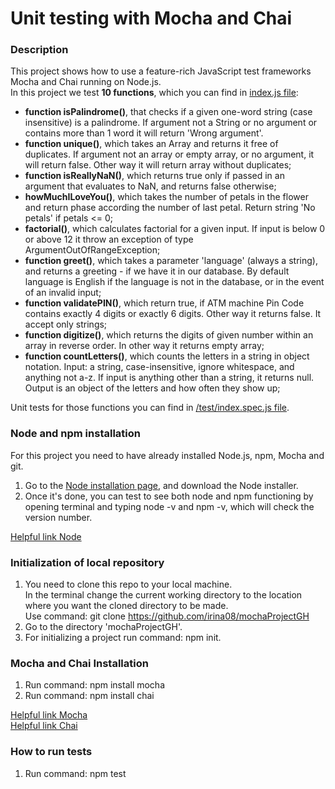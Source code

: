 # Unit testing with Mocha and Chai

### Description
This project shows how to use a feature-rich JavaScript test frameworks 
Mocha and Chai running on Node.js.  
In this project we test **10 functions**, which you can find in 
[index.js file](https://github.com/irina08/mochaProjectGH/blob/master/index.js):  
- **function  isPalindrome()**, that checks if a given one-word string 
(case insensitive) is a palindrome. If argument not a String or no argument or 
contains more than 1 word it will return 'Wrong argument'.
- **function unique()**, which takes an Array and returns it free of duplicates.
If argument not an array or empty array, or no argument, it will return false.
Other way it will return array without duplicates;
-  **function isReallyNaN()**, which returns true only if passed in an argument 
that evaluates to NaN, and returns false otherwise; 
- **howMuchILoveYou()**, which takes the number of petals in the flower and return 
phase according the number of last petal. Return string 'No petals' if petals <= 0;
- **factorial()**, which calculates factorial for a given input. If input is below 
0 or above 12 it throw an exception of type ArgumentOutOfRangeException;
- **function greet()**, which takes a parameter 'language' (always a string), and 
returns a greeting - if we have it in our database. By default language is English 
if the language is not in the database, or in the event of an invalid input;
- **function validatePIN()**, which return true, if ATM machine Pin Code contains 
exactly 4 digits or exactly 6 digits. Other way it returns false. 
It accept only strings;
- **function digitize()**, which returns the digits of given number within an 
array in reverse order. In other way it returns empty array;  
- **function countLetters()**, which counts the letters in a string in object 
notation. Input: a string, case-insensitive, ignore whitespace, and anything 
not a-z. If input is anything other than a string, it returns null. Output is 
an object of the letters and how often they show up;


Unit tests for those functions you can find in [/test/index.spec.js file](https://github.com/irina08/mochaProjectGH/blob/master/test/index.spec.js). 

### Node and npm installation
For this project you need to have already installed Node.js, npm, Mocha and git.  
1. Go to the [Node installation page](https://nodejs.org/en/download/), and download the Node installer.  
2.  Once it's done, you can test to see both node and npm functioning by 
opening terminal and typing node -v and npm -v, which will check 
the version number.    

[Helpful link Node](https://www.taniarascia.com/how-to-install-and-use-node-js-and-npm-mac-and-windows/)

### Initialization of local repository
1.  You need to clone this repo to your local machine.  
In the terminal change the current working directory to the location where 
you want the cloned directory to be made.  
Use command: git clone https://github.com/irina08/mochaProjectGH
2. Go to the directory 'mochaProjectGH'.  
3. For initializing a project run command: npm init.  

### Mocha and Chai Installation 
1. Run command: npm install mocha  
2. Run command: npm install chai

[Helpful link Mocha](https://mochajs.org/)  
[Helpful link Chai](https://www.chaijs.com/guide/)

### How to run tests  
1. Run command: npm test 
 


 
